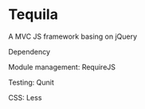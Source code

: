Tequila
=======
A MVC JS framework basing on jQuery 

Dependency

Module management: RequireJS

Testing: Qunit

CSS: Less
